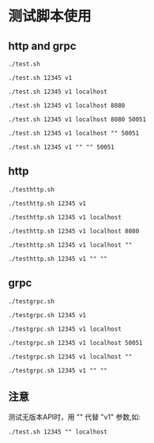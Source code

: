 # 测试脚本使用

## http and grpc

```
./test.sh

./test.sh 12345 v1

./test.sh 12345 v1 localhost

./test.sh 12345 v1 localhost 8080

./test.sh 12345 v1 localhost 8080 50051

./test.sh 12345 v1 localhost "" 50051

./test.sh 12345 v1 "" "" 50051
```

## http
```
./testhttp.sh

./testhttp.sh 12345 v1

./testhttp.sh 12345 v1 localhost

./testhttp.sh 12345 v1 localhost 8080 

./testhttp.sh 12345 v1 localhost "" 

./testhttp.sh 12345 v1 "" "" 
```

## grpc

```
./testgrpc.sh

./testgrpc.sh 12345 v1

./testgrpc.sh 12345 v1 localhost

./testgrpc.sh 12345 v1 localhost 50051

./testgrpc.sh 12345 v1 localhost "" 

./testgrpc.sh 12345 v1 "" "" 
```

## 注意

测试无版本API时，用 "" 代替 "v1" 参数,如:
```
./test.sh 12345 "" localhost
```

